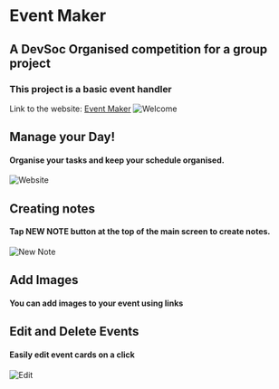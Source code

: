 # Event Maker

## A DevSoc Organised competition for a group project

### This project is a basic event handler

Link to the website: [Event Maker](https://event-maker.netlify.app/)
![Welcome](https://imgur.com/s0zQczJ)

## Manage your Day!
#### Organise your tasks and keep your schedule organised.
![Website]()

## Creating notes
#### Tap **NEW NOTE** button at the top of the main screen to create notes.
![New Note](https://imgur.com/HfvGiVj)

## Add Images
#### You can add images to your event using links

## Edit and Delete Events
#### Easily edit event cards on a click
![Edit](https://i.imgur.com/kaLx4lMm.png)
